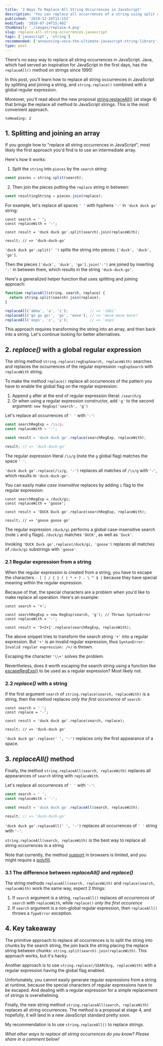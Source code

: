 ```yaml
---
title: '3 Ways To Replace All String Occurrences in JavaScript'
description: 'You can replace all occurrences of a string using split and join approach, replace() with a regular expression and the new replaceAll() string method.'
published: '2019-12-24T11:15Z'
modified: '2020-07-24T15:40Z'
thumbnail: './images/replace-4.png'
slug: replace-all-string-occurrences-javascript
tags: ['javascript', 'string']
recommended: ['announcing-voca-the-ultimate-javascript-string-library', 'what-every-javascript-developer-should-know-about-unicode']
type: post
---
```


There's no easy way to replace all string occurrences in JavaScript. Java, which had served an inspiration for JavaScript in the first days, has the `replaceAll()` method on strings since 1995!  

In this post, you'll learn how to replace all string occurrences in JavaScript by splitting and joining a string, and `string.replace()` combined with a global regular expression. 

Moreover, you'll read about the new proposal [string.replaceAll()](https://github.com/tc39/proposal-string-replaceall) (at stage 4) that brings the replace all method to JavaScript strings. This is the most convenient approach.    

```toc
toHeading: 2
```

## 1. Splitting and joining an array

If you google how to "replace all string occurrences in JavaScript", most likely the first approach you'd find is to use an intermediate array.  

Here's how it works:

1) Split the `string` into `pieces` by the `search` string: 

```javascript
const pieces = string.split(search);
```

2) Then join the pieces putting the `replace` string in between: 

```javascript
const resultingString = pieces.join(replace);
```

For example, let's replace all spaces `' '` with hyphens `'-'` in `'duck duck go'` string:

```javascript{3}
const search = ' ';
const replaceWith = '-';

const result = 'duck duck go'.split(search).join(replaceWith);

result; // => 'duck-duck-go'
```

`'duck duck go'.split(' ')` splits the string into pieces: `['duck', 'duck', 'go']`.  

Then the pieces  `['duck', 'duck', 'go'].join('-')` are joined by inserting `'-'` in between them, which results in the string `'duck-duck-go'`.  

Here's a generalized helper function that uses splitting and joining approach:

```javascript
function replaceAll(string, search, replace) {
  return string.split(search).join(replace);
}

replaceAll('abba', 'a', 'i');          // => 'ibbi'
replaceAll('go go go!', 'go', 'move'); // => 'move move move!'
replaceAll('oops', 'z', 'y');          // => 'oops'
```

This approach requires transforming the string into an array, and then back into a string. Let's continue looking for better alternatives.  

## 2. *replace()* with a global regular expression

The string method `string.replace(regExpSearch, replaceWith)` searches and replaces the occurrences of the regular expression `regExpSearch` with `replaceWith` string.  

To make the method `replace()` replace all occurrences of the pattern you have to enable the global flag on the regular expression:

1) Append `g` after at the end of regular expression literal: `/search/g`
2) Or when using a regular expression constructor, add `'g'` to the second argument: `new RegExp('search', 'g')`  

Let's replace all occurrences of `' '` with `'-'`:

```javascript
const searchRegExp = /\s/g;
const replaceWith = '-';

const result = 'duck duck go'.replace(searchRegExp, replaceWith);

result; // => 'duck-duck-go'
```

The regular expression literal `/\s/g` (note the `g` global flag) matches the space `' '`.  

`'duck duck go'.replace(/\s/g, '-')` replaces all matches of `/\s/g` with `'-'`, which results in `'duck-duck-go'`.  

You can easily make *case insensitive* replaces by adding `i` flag to the regular expression:

```javascript{0}
const searchRegExp = /duck/gi;
const replaceWith = 'goose';

const result = 'DUCK Duck go'.replace(searchRegExp, replaceWith);

result; // => 'goose goose go'
```

The regular expression `/duck/gi` performs a global case-insensitive search (note `i` and `g` flags). `/duck/gi` matches `'DUCK'`, as well as `'Duck'`.  

Invoking `'DUCK Duck go'.replace(/duck/gi, 'goose')` replaces all matches of `/duck/gi` substrings with `'goose'`.  

### 2.1 Regular expression from a string

When the regular expression is created from a string, you have to escape the characters `- [ ] / { } ( ) * + ? . \ ^ $ |` because they have special meaning within the regular expression.  

Because of that, the special characters are a problem when you'd like to make replace all operation. Here's an example:

```javascript{2}
const search = '+';

const searchRegExp = new RegExp(search, 'g'); // Throws SyntaxError
const replaceWith = '-';

const result = '5+2+1'.replace(searchRegExp, replaceWith);
```

The above snippet tries to transform the search string `'+'` into a regular expression. But `'+'` is an invalid regular expression, thus `SyntaxError: Invalid regular expression: /+/` is thrown.  

Escaping the character `'\\+'` solves the problem. 

Nevertheless, does it worth escaping the search string using a function like [escapeRegExp()](https://vocajs.com/#escapeRegExp) to be used as a regular expression? Most likely not.  

### 2.2 *replace()* with a string

If the first argument `search` of `string.replace(search, replaceWith)` is a string, then the method replaces *only the first occurrence* of `search`:  

```javascript{0}
const search = ' ';
const replace = '-';

const result = 'duck duck go'.replace(search, replace);

result; // => 'duck-duck go'
```

`'duck duck go'.replace(' ', '-')` replaces only the first appearance of a space.  

## 3. *replaceAll()* method

Finally, the method `string.replaceAll(search, replaceWith)` replaces all appearances of `search` string with `replaceWith`.  

Let's replace all occurrences of `' '` with `'-'`:

```javascript
const search = ' ';
const replaceWith = '-';

const result = 'duck duck go'.replaceAll(search, replaceWith);

result; // => 'duck-duck-go'
```

`'duck duck go'.replaceAll(' ', '-')` replaces all occurrences of `' '` string with `'-'`.  

`string.replaceAll(search, replaceWith)` is the best way to replace all string occurrences in a string 

Note that currently, the method [support](https://caniuse.com/#search=replaceAll) in browsers is limited, and you might require a [polyfill](https://github.com/es-shims/String.prototype.replaceAll).  

### 3.1 The difference between *replaceAll()* and *replace()*

The string methods `replaceAll(search, replaceWith)` and `replace(search, replaceWith)` work the same way, expect 2 things:

1) If `search` argument is a string, `replaceAll()` replaces *all occurrences* of `search` with `replaceWith`, while `replace()` *only the first occurence*  
2) If `search` argument is a non-global regular expression, then `replaceAll()` throws a `TypeError` exception.  

## 4. Key takeaway

The primitive approach to replace all occurrences is to split the string into chunks by the search string, the join back the string placing the replace string between chunks: `string.split(search).join(replaceWith)`. This approach works, but it's hacky.

Another approach is to use `string.replace(/SEARCH/g, replaceWith)` with a regular expression having the global flag enabled. 

Unfortunately, you cannot easily generate regular expressions from a string at runtime, because the special characters of regular expressions have to be escaped. And dealing with a regular expression for a simple replacement of strings is overwhelming.

Finally, the new string method `string.replaceAll(search, replaceWith)` replaces all string occurrences. The method is a proposal at stage 4, and hopefully, it will land in a new JavaScript standard pretty soon.

My recommendation is to use `string.replaceAll()` to replace strings.  

*What other ways to replace all string occurrences do you know? Please share in a comment below!*
